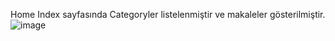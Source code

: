 Home Index sayfasında Categoryler listelenmiştir ve makaleler gösterilmiştir.
![image](https://github.com/mervekck/BlogProject/assets/75758070/1905bb39-0a04-4760-ad51-89810453f34c)
